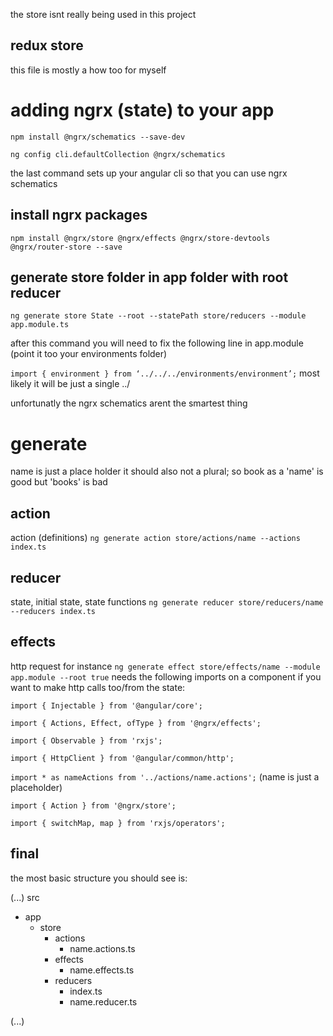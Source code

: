 the store isnt really being used in this project
## redux store
this file is mostly a how too for myself

# adding ngrx (state) to your app
`npm install @ngrx/schematics --save-dev`

`ng config cli.defaultCollection @ngrx/schematics`

the last command sets up your angular cli so that you can use ngrx schematics

## install ngrx packages
`npm install @ngrx/store @ngrx/effects @ngrx/store-devtools @ngrx/router-store --save`

## generate store folder in app folder with root reducer
`ng generate store State --root --statePath store/reducers --module app.module.ts`

after this command you will need to fix the following line in app.module (point it too your environments folder)

`import { environment } from ‘../../../environments/environment’;` most likely it will be just a single ../

unfortunatly the ngrx schematics arent the smartest thing

# generate
name is just a place holder it should also not a plural; so book as a 'name' is good but 'books' is bad

## action
action (definitions)
`ng generate action store/actions/name --actions index.ts`
## reducer
state, initial state, state functions
`ng generate reducer store/reducers/name --reducers index.ts`
## effects
http request for instance
`ng generate effect store/effects/name --module app.module --root true`
needs the following imports on a component if you want to make http calls too/from the state: 

`import { Injectable } from '@angular/core';`

`import { Actions, Effect, ofType } from '@ngrx/effects';`

`import { Observable } from 'rxjs';`

`import { HttpClient } from '@angular/common/http';`

`import * as nameActions from '../actions/name.actions';` (name is just a placeholder)

`import { Action } from '@ngrx/store';`

`import { switchMap, map } from 'rxjs/operators';`

## final

the most basic structure you should see is:

(...)
src
 - app
     - store
        - actions
             - name.actions.ts
        - effects
             - name.effects.ts
        - reducers
             - index.ts
             - name.reducer.ts

(...)